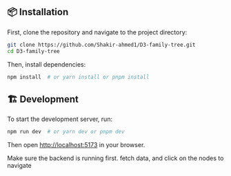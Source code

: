

## 📦 Installation

First, clone the repository and navigate to the project directory:

```sh
git clone https://github.com/Shakir-ahmed1/D3-family-tree.git
cd D3-family-tree
```

Then, install dependencies:

```sh
npm install  # or yarn install or pnpm install
```

## 🏗 Development

To start the development server, run:

```sh
npm run dev  # or yarn dev or pnpm dev
```

Then open [http://localhost:5173](http://localhost:5173) in your browser.

Make sure the backend is running first. fetch data, and click on the nodes to navigate



